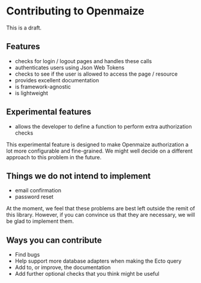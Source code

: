 # Contributing to Openmaize

This is a draft.

## Features

* checks for login / logout pages and handles these calls
* authenticates users using Json Web Tokens
* checks to see if the user is allowed to access the page / resource
* provides excellent documentation
* is framework-agnostic
* is lightweight

## Experimental features

* allows the developer to define a function to perform extra authorization checks

This experimental feature is designed to make Openmaize authorization a lot
more configurable and fine-grained. We might well decide on a different approach
to this problem in the future.

## Things we do not intend to implement

* email confirmation
* password reset

At the moment, we feel that these problems are best left outside the remit
of this library. However, if you can convince us that they are necessary,
we will be glad to implement them.

## Ways you can contribute

* Find bugs
* Help support more database adapters when making the Ecto query
* Add to, or improve, the documentation
* Add further optional checks that you think might be useful
